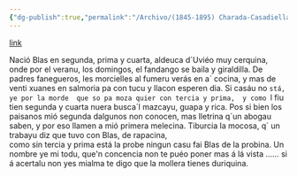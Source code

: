 ```yaml
---
{"dg-publish":true,"permalink":"/Archivo/(1845-1895) Charada-Casadiella/","tags":["#Siglo_19","central","Teodoro_Cuesta","escrito","Mieres","poema"]}
---
```


[link](https://asturies.com/cavedaynava/charadacasadiella.txt)

Nació Blas en segunda, prima y cuarta, 
aldeuca d´Uviéo muy cerquina, 
onde por el veranu, los domingos, 
el fandango se baila y giraldilla.
De padres fanegueros, les morcielles 
al fumeru verás en a´ cocina, 
y mas de venti xuanes en salmoria 
pa con tucu y llacon esperen dia. 
Si casáu  no `stá, ye por la morde 
que so pa moza quier con tercia y prima, 
y como `l fiu tien segunda y cuarta 
nuera busca´l  mazcayu, guapa y rica. 
Pos si bien los paisanos mió segunda 
dalgunos non conocen, mas lletrina 
q´un abogau saben, y por eso 
llamen a mió primera melecina. 
Tiburcia la mocosa, q´ un trabayu 
diz que tuvo con Blas, de rapacina,  
como sin tercia y prima está la probe 
ningun casu fai Blas de la probina. 
Un nombre ye mi todu, que'n concencia 
non te puéo poner  mas á lá vista ...... 
si á acertalu non yes mialma te digo 
que la mollera tienes duriquina.